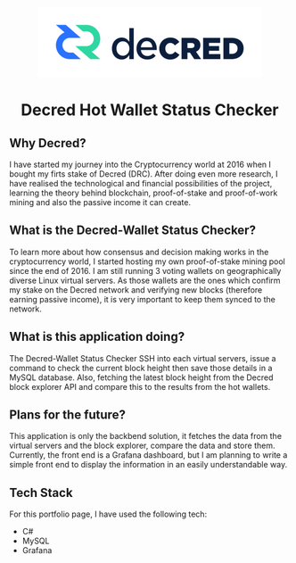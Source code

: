<div align="center">
    <img src="decred_logo.png" alt="logo" width="400"/>
</div>
<h1 align="center">Decred Hot Wallet Status Checker</h1>


## Why Decred?
I have started my journey into the Cryptocurrency world at 2016 when I bought my firts stake of Decred (DRC). After doing even more research, I have realised the technological and financial possibilities of the project, learning the theory behind blockchain, proof-of-stake and proof-of-work mining and also the passive income it can create.

## What is the Decred-Wallet Status Checker?
To learn more about how consensus and decision making works in the cryptocurrency world, I started hosting my own proof-of-stake mining pool since the end of 2016. I am still running 3 voting wallets on geographically diverse Linux virtual servers. As those wallets are the ones which confirm my stake on the Decred network and verifying new blocks (therefore earning passive income), it is very important to keep them synced to the network.

## What is this application doing?
The Decred-Wallet Status Checker SSH into each virtual servers, issue a command to check the current block height then save those details in a MySQL database. Also, fetching the latest block height from the Decred block explorer API and compare this to the results from the hot wallets.

## Plans for the future?
This application is only the backbend solution, it fetches the data from the virtual servers and the block explorer, compare the data and store them. Currently, the front end is a Grafana dashboard, but I am planning to write a simple front end to display the information in an easily understandable way.

## Tech Stack       

For this portfolio page, I have used the following tech:
- C#
- MySQL
- Grafana
